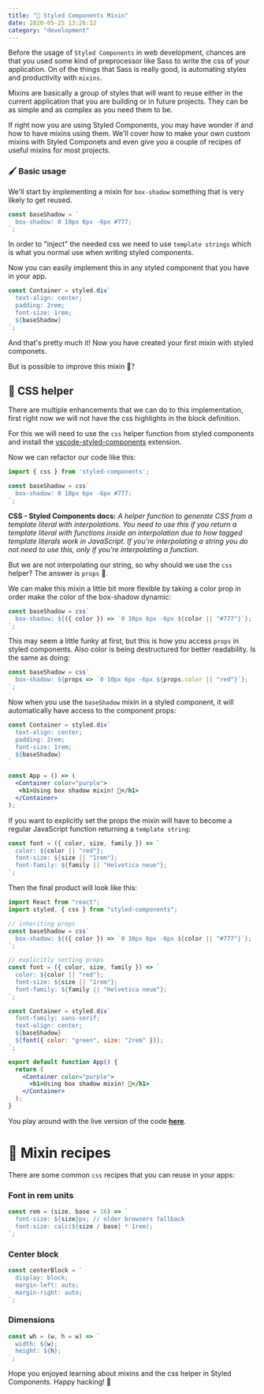 ```yaml
---
title: "💅 Styled Components Mixin"
date: 2020-05-25 13:26:12
category: "development"
---
```


Before the usage of `Styled Components` in web development, chances are that you used some kind of preprocessor like Sass to write the css of your application.
On of the things that Sass is really good, is automating styles and productivity with `mixins`.

Mixins are basically a group of styles that will want to reuse either in the current application that you are building or in future projects.
They can be as simple and as complex as you need them to be.

If right now you are using Styled Components, you may have wonder if and how to have mixins using them.
We'll cover how to make your own custom mixins with Styled Componets and even give you a couple of recipes of useful mixins for most projects.

### 🖌️ Basic usage

We'll start by implementing a mixin for `box-shadow` something that is very likely to get reused.

```jsx
const baseShadow = `
  box-shadow: 0 10px 6px -6px #777;
`;
```

In order to "inject" the needed css we need to use `template strings` which is what you normal use when writing styled components.

Now you can easily implement this in any styled component that you have in your app.

```jsx
const Container = styled.div`
  text-align: center;
  padding: 2rem;
  font-size: 1rem;
  ${baseShadow}
`;
```

And that's pretty much it! Now you have created your first mixin with styled componets.

But is possible to improve this mixin 🤔?

## 🎨 CSS helper

There are multiple enhancements that we can do to this implementation, first right now we will not have the css highlights in the block definition.

For this we will need to use the `css` helper function from styled components and install the [vscode-styled-components]([https://marketplace.visualstudio.com/items?itemName=jpoissonnier.vscode-styled-components](https://marketplace.visualstudio.com/items?itemName=jpoissonnier.vscode-styled-components)) extension.

Now we can refactor our code like this:

```jsx
import { css } from 'styled-components';

const baseShadow = css`
  box-shadow: 0 10px 6px -6px #777;
`;
```

**CSS - Styled Components docs:**
*A helper function to generate CSS from a template literal with interpolations.
You need to use this if you return a template literal with functions inside an interpolation due to how tagged template literals work in JavaScript.
If you're interpolating a string you do not need to use this, only if you're interpolating a function.*

But we are not interpolating our string, so why should we use the `css` helper?
The answer is `props` 🎉.

We can make this mixin a little bit more flexible by taking a color prop in order make the color of the box-shadow dynamic:

```jsx
const baseShadow = css`
  box-shadow: ${({ color }) => `0 10px 6px -6px ${color || "#777"}`};
`;
```

This may seem a little funky at first, but this is how you access `props` in styled components. Also color is being destructured for better readability.
Is the same as doing:

```jsx
const baseShadow = css`
  box-shadow: ${props => `0 10px 6px -6px ${props.color || "red"}`};
`;
```

Now when you use the `baseShadow` mixin in a styled component, it will automatically have access to the component props:

```jsx
const Container = styled.div`
  text-align: center;
  padding: 2rem;
  font-size: 1rem;
  ${baseShadow}
`

const App = () => (
  <Container color="purple">
   <h1>Using box shadow mixin! 🧙</h1>
  </Container>
);
```

If you want to explicitly set the props the mixin will have to  become a regular JavaScript function returning a `template string`:

```jsx
const font = ({ color, size, family }) => `
  color: ${color || "red"};
  font-size: ${size || "1rem"};
  font-family: ${family || "Helvetica neue"};
`;
```

Then the final product will look like this:

```jsx
import React from "react";
import styled, { css } from "styled-components";

// inheriting props
const baseShadow = css`
  box-shadow: ${({ color }) => `0 10px 6px -6px ${color || "#777"}`};
`;

// explicitly setting props
const font = ({ color, size, family }) => `
  color: ${color || "red"};
  font-size: ${size || "1rem"};
  font-family: ${family || "Helvetica neue"};
`;

const Container = styled.div`
  font-family: sans-serif;
  text-align: center;
  ${baseShadow}
  ${font({ color: "green", size: "2rem" })};
`;

export default function App() {
  return (
    <Container color="purple">
      <h1>Using box shadow mixin! 🧙</h1>
    </Container>
  );
}
```
You play around with the live version of the code **[here](https://codesandbox.io/s/styled-components-mixins-cloyi)**.


# 🍳 Mixin recipes

There are some common `css` recipes that you can reuse in your apps:

### Font in rem units

```jsx
const rem = (size, base = 16) => `
  font-size: ${size}px; // older browsers fallback
  font-size: calc(${size / base} * 1rem);
`;
```

### Center block

```jsx
const centerBlock = `
  display: block;
  margin-left: auto;
  margin-right: auto;
`;
```

### Dimensions

```jsx
const wh = (w, h = w) => `
  width: ${w};
  height: ${h};
`;
```

Hope you enjoyed learning about mixins and the css helper in Styled Components.
Happy hacking! 👻
